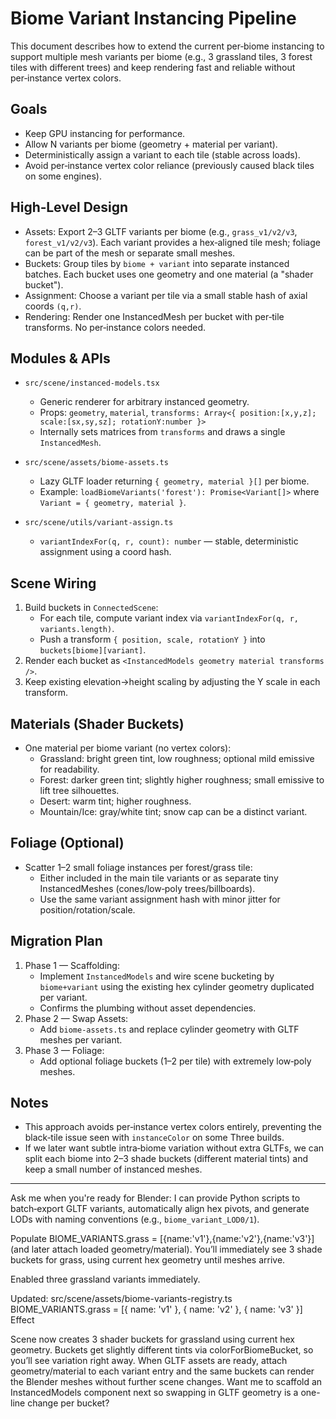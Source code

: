 # Biome Variant Instancing Pipeline

This document describes how to extend the current per‑biome instancing to support multiple mesh variants per biome (e.g., 3 grassland tiles, 3 forest tiles with different trees) and keep rendering fast and reliable without per‑instance vertex colors.

## Goals

- Keep GPU instancing for performance.
- Allow N variants per biome (geometry + material per variant).
- Deterministically assign a variant to each tile (stable across loads).
- Avoid per‑instance vertex color reliance (previously caused black tiles on some engines).

## High‑Level Design

- Assets: Export 2–3 GLTF variants per biome (e.g., `grass_v1/v2/v3`, `forest_v1/v2/v3`). Each variant provides a hex‑aligned tile mesh; foliage can be part of the mesh or separate small meshes.
- Buckets: Group tiles by `biome + variant` into separate instanced batches. Each bucket uses one geometry and one material (a "shader bucket").
- Assignment: Choose a variant per tile via a small stable hash of axial coords `(q,r)`.
- Rendering: Render one InstancedMesh per bucket with per‑tile transforms. No per‑instance colors needed.

## Modules & APIs

- `src/scene/instanced-models.tsx`
  - Generic renderer for arbitrary instanced geometry.
  - Props: `geometry`, `material`, `transforms: Array<{ position:[x,y,z]; scale:[sx,sy,sz]; rotationY:number }>`
  - Internally sets matrices from `transforms` and draws a single `InstancedMesh`.

- `src/scene/assets/biome-assets.ts`
  - Lazy GLTF loader returning `{ geometry, material }[]` per biome.
  - Example: `loadBiomeVariants('forest'): Promise<Variant[]>` where `Variant = { geometry, material }`.

- `src/scene/utils/variant-assign.ts`
  - `variantIndexFor(q, r, count): number` — stable, deterministic assignment using a coord hash.

## Scene Wiring

1. Build buckets in `ConnectedScene`:
   - For each tile, compute variant index via `variantIndexFor(q, r, variants.length)`.
   - Push a transform `{ position, scale, rotationY }` into `buckets[biome][variant]`.
2. Render each bucket as `<InstancedModels geometry material transforms />`.
3. Keep existing elevation→height scaling by adjusting the Y scale in each transform.

## Materials (Shader Buckets)

- One material per biome variant (no vertex colors):
  - Grassland: bright green tint, low roughness; optional mild emissive for readability.
  - Forest: darker green tint; slightly higher roughness; small emissive to lift tree silhouettes.
  - Desert: warm tint; higher roughness.
  - Mountain/Ice: gray/white tint; snow cap can be a distinct variant.

## Foliage (Optional)

- Scatter 1–2 small foliage instances per forest/grass tile:
  - Either included in the main tile variants or as separate tiny InstancedMeshes (cones/low‑poly trees/billboards).
  - Use the same variant assignment hash with minor jitter for position/rotation/scale.

## Migration Plan

1. Phase 1 — Scaffolding:
   - Implement `InstancedModels` and wire scene bucketing by `biome+variant` using the existing hex cylinder geometry duplicated per variant.
   - Confirms the plumbing without asset dependencies.
2. Phase 2 — Swap Assets:
   - Add `biome-assets.ts` and replace cylinder geometry with GLTF meshes per variant.
3. Phase 3 — Foliage:
   - Add optional foliage buckets (1–2 per tile) with extremely low‑poly meshes.

## Notes

- This approach avoids per‑instance vertex colors entirely, preventing the black‑tile issue seen with `instanceColor` on some Three builds.
- If we later want subtle intra‑biome variation without extra GLTFs, we can split each biome into 2–3 shade buckets (different material tints) and keep a small number of instanced meshes.

---

Ask me when you're ready for Blender: I can provide Python scripts to batch‑export GLTF variants, automatically align hex pivots, and generate LODs with naming conventions (e.g., `biome_variant_LOD0/1`).

Populate BIOME_VARIANTS.grass = [{name:'v1'},{name:'v2'},{name:'v3'}] (and later attach loaded geometry/material).
You’ll immediately see 3 shade buckets for grass, using current hex geometry until meshes arrive.

Enabled three grassland variants immediately.

Updated: src/scene/assets/biome-variants-registry.ts
BIOME_VARIANTS.grass = [{ name: 'v1' }, { name: 'v2' }, { name: 'v3' }]
Effect

Scene now creates 3 shader buckets for grassland using current hex geometry.
Buckets get slightly different tints via colorForBiomeBucket, so you’ll see variation right away.
When GLTF assets are ready, attach geometry/material to each variant entry and the same buckets can render the Blender meshes without further scene changes.
Want me to scaffold an InstancedModels component next so swapping in GLTF geometry is a one-line change per bucket?
